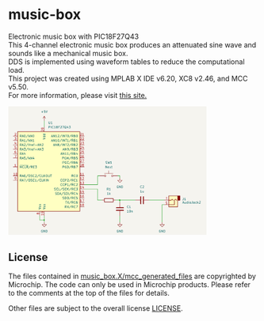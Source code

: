 # music-box
Electronic music box with PIC18F27Q43  
This 4-channel electronic music box produces an attenuated sine wave and sounds like a mechanical music box.  
DDS is implemented using waveform tables to reduce the computational load.  
This project was created using MPLAB X IDE v6.20, XC8 v2.46, and MCC v5.50.  
For more information, please visit [this site.](https://ice458.wordpress.com/%e9%9b%bb%e5%ad%90%e3%82%aa%e3%83%ab%e3%82%b4%e3%83%bc%e3%83%ab/)

<img src="schematic.png" width="400">  

## License

The files contained in [music_box.X/mcc_generated_files](music_box.X/mcc_generated_files) are copyrighted by Microchip. The code can only be used in Microchip products. Please refer to the comments at the top of the files for details.

Other files are subject to the overall license [LICENSE](LICENSE).
